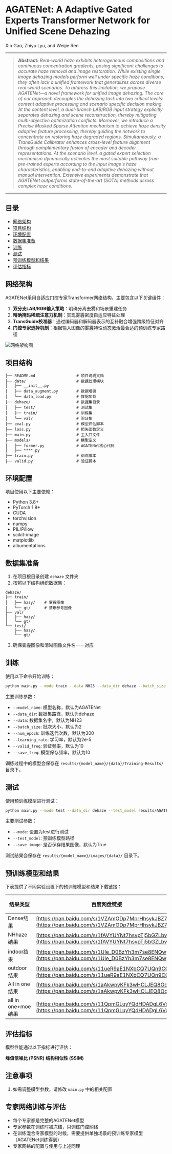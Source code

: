 
# AGATENet: A Adaptive Gated Experts Transformer Network for Unified Scene Dehazing

Xin Gao, Zhiyu Lyu, and Weijie Ren


---

> **Abstract:** *Real-world haze exhibits heterogeneous compositions and continuous concentration gradients, posing significant challenges to accurate haze removal and image restoration. While existing single image dehazing models perform well under specific haze conditions, they often lack a unified framework that generalizes across diverse real-world scenarios. 
To address this limitation, we propose AGATENet—a novel framework for unified image dehazing. 
The core of our approach decouples the dehazing task into two critical levels: content adaptive processing and scenario specific decision making.
At the content level, a dual-branch LAB/RGB input strategy explicitly separates dehazing and scene reconstruction, thereby mitigating multi-objective optimization conflicts. 
Moreover, we introduce a Precise Masked Sparse Attention mechanism to achieve haze density adaptive feature processing, thereby guiding the network to concentrate on restoring haze degraded regions.
Simultaneously, a TransGuide Calibrator enhances cross-level feature alignment through complementary fusion of encoder and decoder representations.
At the scenario level, a gated expert selection mechanism dynamically activates the most suitable pathway from pre-trained experts according to the input image's haze characteristics, enabling end-to-end adaptive dehazing without manual intervention.
Extensive experiments demonstrate that AGATENet outperforms state-of-the-art (SOTA) methods across complex haze conditions.*
---

## 目录

- [网络架构](#网络架构)
- [项目结构](#项目结构)
- [环境配置](#环境配置)
- [数据集准备](#数据集准备)
- [训练](#训练)
- [测试](#测试)
- [预训练模型和结果](#预训练模型和结果)
- [评估指标](#评估指标)

## 网络架构

AGATENet采用自适应门控专家Transformer网络结构，主要包含以下关键组件：

1. **双分支LAB/RGB输入策略**：明确分离去雾和场景重建任务
2. **精确掩码稀疏注意力机制**：实现雾霾密度自适应特征处理
3. **TransGuide校准器**：通过编码器和解码器表示的互补融合增强跨级特征对齐
4. **门控专家选择机制**：根据输入图像的雾霾特性动态激活最合适的预训练专家路径

![网络架构图](fig3.png)

## 项目结构

```
├── README.md                  # 项目说明文档
├── data/                      # 数据处理模块
│   ├── __init__.py
│   ├── data_augment.py        # 数据增强
│   └── data_load.py           # 数据加载
├── dehaze/                    # 数据集目录
│   ├── test/                  # 测试集
│   ├── train/                 # 训练集
│   └── val/                   # 验证集
├── eval.py                    # 模型评估脚本
├── loss.py                    # 损失函数定义
├── main.py                    # 主入口文件
├── models/                    # 模型定义
│   ├── former.py              # AGATENet核心代码
│   ├── ****.py  
├── train.py                   # 训练脚本
├── valid.py                   # 验证脚本

```

## 环境配置

项目使用以下主要依赖：

- Python 3.8+
- PyTorch 1.8+
- CUDA 
- torchvision
- numpy
- PIL/Pillow
- scikit-image
- matplotlib
- albumentations

## 数据集准备

1. 在项目根目录创建 `dehaze` 文件夹
2. 按照以下结构组织数据集：

```
dehaze/
├── train/
│   ├── hazy/    # 雾霾图像
│   └── gt/      # 清晰参考图像
├── val/
│   ├── hazy/
│   └── gt/
└── test/
    ├── hazy/
    └── gt/
```

3. 确保雾霾图像和清晰图像文件名一一对应

## 训练

使用以下命令开始训练：

```bash
python main.py --mode train --data NH23 --data_dir dehaze --batch_size 4 --num_epoch 3000
```

主要训练参数：

- `--model_name`: 模型名称，默认为AGATENet
- `--data_dir`: 数据集路径，默认为dehaze
- `--data`: 数据集名字，默认为NH23
- `--batch_size`: 批次大小，默认为2
- `--num_epoch`: 训练迭代次数，默认为300
- `--learning_rate`: 学习率，默认为2e-5
- `--valid_freq`: 验证频率，默认为10
- `--save_freq`: 模型保存频率，默认为10

训练过程中的模型会保存在 `results/{model_name}/{data}/Training-Results/` 目录下。

## 测试

使用预训练模型进行测试：

```bash
python main.py --mode test --data_dir dehaze --test_model results/AGATENet/Training-Results/Best.pkl --save_image True
```

主要测试参数：

- `--mode`: 设置为test进行测试
- `--test_model`: 预训练模型路径
- `--save_image`: 是否保存结果图像，默认为True

测试结果会保存在 `results/{model_name}/images/{data}/` 目录下。

## 预训练模型和结果

下表提供了不同实验设置下的预训练模型和结果下载链接：

| 结果类型 | 百度网盘链接 | 提取码 |
|---------|------------|-------|
| Dense结果 | [https://pan.baidu.com/s/1VZAmODp7MprHhsykJBZ7FQ](https://pan.baidu.com/s/1VZAmODp7MprHhsykJBZ7FQ) | w6c8 |
| NHhaze结果 | [https://pan.baidu.com/s/1fAVYUYNt7hsvpTj5bGZLbw](https://pan.baidu.com/s/1fAVYUYNt7hsvpTj5bGZLbw) | 6x3i |
| indoor结果 | [https://pan.baidu.com/s/1UIe_D0BzYh3m7se8ENQwyw](https://pan.baidu.com/s/1UIe_D0BzYh3m7se8ENQwyw) | 925h |
| outdoor结果 | [https://pan.baidu.com/s/11ueR9aE1NXbCQ7UQn9COfw](https://pan.baidu.com/s/11ueR9aE1NXbCQ7UQn9COfw) | 86ev |
| All in one结果 | [https://pan.baidu.com/s/1aAkwpvKFk3wHCLJEQ8OdrA](https://pan.baidu.com/s/1aAkwpvKFk3wHCLJEQ8OdrA) | s5s2 |
| all in one+moe结果 | [https://pan.baidu.com/s/11QpmGLuyYQdHDADgL6VdtQ](https://pan.baidu.com/s/11QpmGLuyYQdHDADgL6VdtQ) | eit5 |

## 评估指标

模型性能通过以下指标进行评估：

 **峰值信噪比 (PSNR)**
**结构相似性 (SSIM)**


## 注意事项
1. 如需调整模型参数，请修改 `main.py` 中的相关配置


## 专家网络训练与评估
- 每个专家都是完整的AGATENet模型
- 专家参数在训练时被冻结，只训练门控网络
- 在训练混合专家模型的时候，需要提供单独场景的预训练专家模型（AGATENet训练得到）
- 专家网络的配置与使用与上述同理
